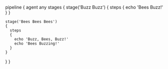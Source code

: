 pipeline
{
  agent any
  stages
  {
    stage('Buzz Buzz')
    {
      steps
      {
        echo 'Bees Buzz!'
      }
    }

    stage('Bees Bees Bees')
    {
      steps
      {
        echo 'Buzz, Bees, Buzz!'
        echo 'Bees Buzzing!'
      }
    }

  }
  }
